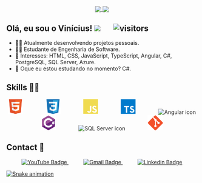  <p align="center">
  <a href="https://github.com/vnribeiro">
    <img
      align="center"
      height="165"
      src="https://github-readme-stats.vercel.app/api?username=vnribeiro&show_icons=true&include_all_commits=true&count_private=true&custom_title=Github%20Status&theme=react"
    />
  </a>
  <a href="https://github.com/vnribeiro">
    <img
      align="center"
      src="https://github-readme-stats.vercel.app/api/top-langs/?username=vnribeiro&layout=compact&langs_count=8&theme=react"
    />
  </a>
</p>

## Olá, eu sou o Vinícius! <img src="https://raw.githubusercontent.com/iampavangandhi/iampavangandhi/master/gifs/Hi.gif" width="30px"/>                                           &nbsp;&nbsp;&nbsp;&nbsp;&nbsp;                                                                                                                                                   ![visitors](https://komarev.com/ghpvc/?username=vnribeiro&style=flat-square&color=56BCD9&label=Visitors)
- 👨‍💻 Atualmente desenvolvendo projetos pessoais.
- 👨‍🎓 Estudante de Engenharia de Software.
- 🎯 Interesses: HTML, CSS, JavaScript, TypeScript, Angular, C#, PostgreSQL, SQL Server, Azure.
- 📖 Oque eu estou estudando no momento? C#.

## Skills 🐱‍👤
<p align="center">
    <img title="HTML5" alt="HTML5 icon" height="40" src="https://raw.githubusercontent.com/devicons/devicon/master/icons/html5/html5-original.svg"/>
    &nbsp;&nbsp;&nbsp;&nbsp;&nbsp;&nbsp;&nbsp;&nbsp;&nbsp;&nbsp;&nbsp;&nbsp;&nbsp;
    <img title="CSS3" alt="CSS3 icon" height="40" src="https://raw.githubusercontent.com/devicons/devicon/master/icons/css3/css3-original.svg"/>
    &nbsp;&nbsp;&nbsp;&nbsp;&nbsp;&nbsp;&nbsp;&nbsp;&nbsp;&nbsp;&nbsp;&nbsp;&nbsp;
    <img title="JavaScript" alt="JavaScript icon" height="40" src="https://raw.githubusercontent.com/devicons/devicon/master/icons/javascript/javascript-plain.svg"/>
    &nbsp;&nbsp;&nbsp;&nbsp;&nbsp;&nbsp;&nbsp;&nbsp;&nbsp;&nbsp;&nbsp;&nbsp;&nbsp;
    <img title="TypeScript" alt="TypeScript icon" height="40" src="https://raw.githubusercontent.com/devicons/devicon/master/icons/typescript/typescript-plain.svg"/>
    &nbsp;&nbsp;&nbsp;&nbsp;&nbsp;&nbsp;&nbsp;&nbsp;&nbsp;&nbsp;&nbsp;&nbsp;&nbsp;
    <img title="Angular" alt="Angular icon" height="40" src="https://cdn.jsdelivr.net/gh/devicons/devicon/icons/angularjs/angularjs-original.svg"/>
    &nbsp;&nbsp;&nbsp;&nbsp;&nbsp;&nbsp;&nbsp;&nbsp;&nbsp;&nbsp;&nbsp;&nbsp;&nbsp;
    <img title="C#" alt="CSharp icon" height="40" src="https://raw.githubusercontent.com/devicons/devicon/master/icons/csharp/csharp-original.svg"/>
    &nbsp;&nbsp;&nbsp;&nbsp;&nbsp;&nbsp;&nbsp;&nbsp;&nbsp;&nbsp;&nbsp;&nbsp;&nbsp;
    <img title="SQL Server" alt="SQL Server icon" height="40" src="https://cdn.cdnlogo.com/logos/m/21/microsoft-sql-server.svg"/>
    &nbsp;&nbsp;&nbsp;&nbsp;&nbsp;&nbsp;&nbsp;&nbsp;&nbsp;&nbsp;&nbsp;&nbsp;&nbsp;
    <img title="Git" alt="Git icon" height="40" src="https://raw.githubusercontent.com/devicons/devicon/master/icons/git/git-original.svg"/>
    &nbsp;&nbsp;&nbsp;&nbsp;&nbsp;&nbsp;&nbsp;&nbsp;&nbsp;&nbsp;&nbsp;&nbsp;&nbsp;  
</p>

 ## Contact :iphone:

<p align="center">
    <a href="https://www.youtube.com/channel/UCwuK7rMjIBJESZ_Q79oApOw" target="_blank">
     <img title="Youtube" alt="YouTube Badge" src="https://img.shields.io/badge/YouTube-FF0000?style=for-the-badge&logo=youtube&logoColor=white" target="_blank"/>
    </a>
    &nbsp;&nbsp;&nbsp;&nbsp;&nbsp;&nbsp;&nbsp;&nbsp;&nbsp;
    <a href="mailto:contato.vnribeiro@gmail.com">
     <img  title="Gmail" alt="Gmail Badge" src="https://img.shields.io/badge/Gmail-D14836?style=for-the-badge&logo=gmail&logoColor=white" target="_blank"/>
    </a>
    &nbsp;&nbsp;&nbsp;&nbsp;&nbsp;&nbsp;&nbsp;&nbsp;&nbsp;
    <a href="https://www.linkedin.com/in/vnribeirolink" target="_blank">
     <img title="Linkedin" alt="Linkedin Badge" src="https://img.shields.io/badge/LinkedIn-%230077B5?style=for-the-badge&logo=linkedin&logoColor=white" target="_blank"/>
    </a>
 
 [![Snake animation](https://github.com/vnribeiro/vnribeiro/blob/output/github-contribution-grid-snake.svg)](https://github.com/vnribeiro)
 
</p>

  
 

